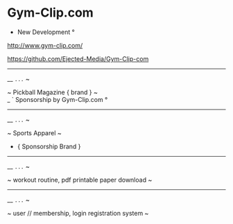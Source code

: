 # Gym-Clip.com
- New Development °


http://www.gym-clip.com/

https://github.com/Ejected-Media/Gym-Clip-com 

--- 
__ ` ... ` ~

~ Pickball Magazine { brand } ~  
_ ` Sponsorship by Gym-Clip.com ° 

--- 

__ ` ... ` ~

~ Sports Apparel ~
- { Sponsorship Brand }

---   

__ ` ... ` ~

~ workout routine, pdf printable paper download ~

--- 

__ ` ... ` ~

~ user // membership, login registration system ~